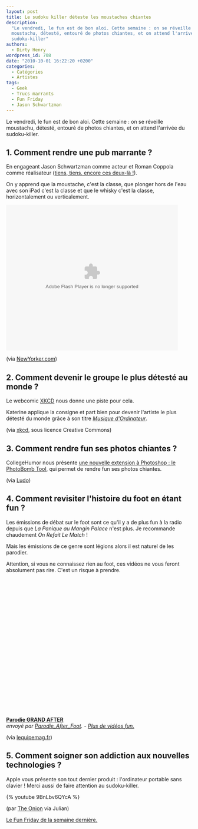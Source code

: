 ```yaml
---
layout: post
title: Le sudoku killer déteste les moustaches chiantes
description:
  "Le vendredi, le fun est de bon aloi. Cette semaine : on se réveille
  moustachu, détesté, entouré de photos chiantes, et on attend l'arrivée du
  sudoku-killer"
authors:
  - Dirty Henry
wordpress_id: 708
date: "2010-10-01 16:22:20 +0200"
categories:
  - Catégories
  - Artistes
tags:
  - Geek
  - Trucs marrants
  - Fun Friday
  - Jason Schwartzman
---
```


Le vendredi, le fun est de bon aloi. Cette semaine : on se réveille moustachu,
détesté, entouré de photos chiantes, et on attend l'arrivée du sudoku-killer.

<h2>1. Comment rendre une pub marrante ?</h2>

En engageant Jason Schwartzman comme acteur et Roman Coppola comme réalisateur
([tiens, tiens, encore ces deux-là !](201)).

On y apprend que la moustache, c'est la classe, que plonger hors de l'eau avec
son iPad c'est la classe et que le whisky c'est la classe, horizontalement ou
verticalement.

<embed src="http://c.brightcove.com/services/viewer/federated_f8/1827871374" bgcolor="#FFFFFF" flashVars="videoId=617212348001&linkBaseURL=http%3A%2F%2Fwww.newyorker.com%2Fonline%2Fblogs%2Fnewsdesk%2F2010%2F09%2Fjason-schwartzman-ipad-video.html&playerId=1827871374&viewerSecureGatewayURL=https://console.brightcove.com/services/amfgateway&servicesURL=http://services.brightcove.com/services&cdnURL=http://admin.brightcove.com&domain=embed&autoStart=false&" base="http://admin.brightcove.com" name="flashObj" width="466" height="395" seamlesstabbing="false" type="application/x-shockwave-flash" swLiveConnect="true" pluginspage="http://www.macromedia.com/shockwave/download/index.cgi?P1_Prod_Version=ShockwaveFlash"></embed>

(via
[NewYorker.com](http://www.newyorker.com/online/blogs/newsdesk/2010/09/jason-schwartzman-ipad-video.html))

<h2>2. Comment devenir le groupe le plus détesté au monde ?</h2>

Le webcomic [XKCD](http://xkcd.com/780/) nous donne une piste pour cela.

<img399>

Katerine applique la consigne et part bien pour devenir l'artiste le plus
détesté du monde grâce à son titre
[_Musique d'Ordinateur_](http://www.deezer.com/listen-7045903).

(via [xkcd](http://xkcd.com), sous licence Creative Commons)

<h2>3. Comment rendre fun ses photos chiantes ?</h2>

CollegeHumor nous présente
[une nouvelle extension à Photoshop : le PhotoBomb Tool](http://www.collegehumor.com/video:1940686),
qui permet de rendre fun ses photos chiantes.

[<img400>](http://www.collegehumor.com/video:1940686)

(via [Ludo](http://www.geeek.org/post/photoshop-cs11-et-le-photobomb-tool-892))

<h2>4. Comment revisiter l'histoire du foot en étant fun ?</h2>

Les émissions de débat sur le foot sont ce qu'il y a de plus fun à la radio
depuis que _La Panique au Mangin Palace_ n'est plus. Je recommande chaudement
_On Refait Le Match_ !

Mais les émissions de ce genre sont légions alors il est naturel de les
parodier.

Attention, si vous ne connaissez rien au foot, ces vidéos ne vous feront
absolument pas rire. C'est un risque à prendre.

<object width="500" height="375"><param name="movie" value="http://www.dailymotion.com/swf/video/xeua9d?width=500&theme=default&foreground=%23F7FFFD&highlight=%23FFC300&background=%23171D1B&start=&animatedTitle=&additionalInfos=0&autoPlay=0&hideInfos=0"></param><param name="allowFullScreen" value="true"></param><param name="allowScriptAccess" value="always"></param><embed type="application/x-shockwave-flash" src="http://www.dailymotion.com/swf/video/xeua9d?width=500&theme=default&foreground=%23F7FFFD&highlight=%23FFC300&background=%23171D1B&start=&animatedTitle=&additionalInfos=0&autoPlay=0&hideInfos=0" width="500" height="375" allowfullscreen="true" allowscriptaccess="always"></embed></object><br /><b><a href="http://www.dailymotion.com/video/xeua9d_parodie-grand-after_fun">Parodie
GRAND AFTER</a></b><br /><i>envoy&eacute; par
<a href="http://www.dailymotion.com/Parodie_After_Foot">Parodie_After_Foot</a>. -
<a href="http://www.dailymotion.com/fr/channel/fun">Plus de vid&eacute;os
fun.</a></i>

(via
[lequipemag.fr](http://www.lequipemag.fr/EquipeMag/Blogs/les-deux-dingues-de-l-after-20100916_183228.html))

<h2>5. Comment soigner son addiction aux nouvelles technologies ?</h2>

Apple vous présente son tout dernier produit : l'ordinateur portable sans
clavier ! Merci aussi de faire attention au sudoku-killer.

{% youtube 9BnLbv6QYcA %}

(par [The Onion](http://www.theonion.com/) via Julian)

[Le Fun Friday de la semaine dernière.](705)
